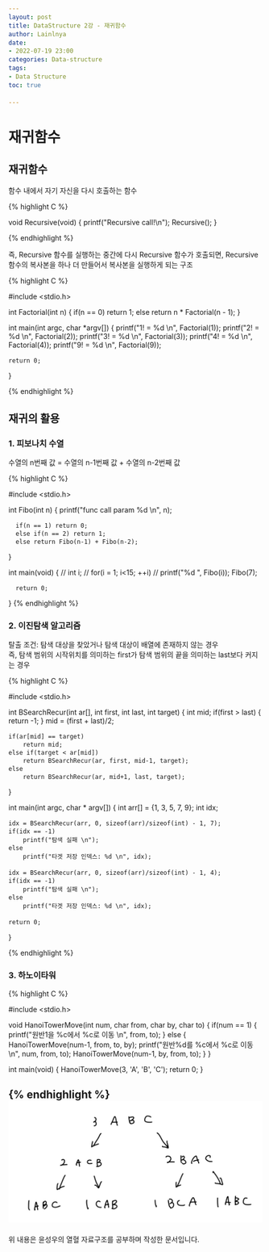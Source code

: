 ```yaml
---
layout: post
title: DataStructure 2강 - 재귀함수
author: Lainlnya
date: 
- 2022-07-19 23:00
categories: Data-structure
tags: 
- Data Structure
toc: true

---
```


# 재귀함수

## 재귀함수

함수 내에서 자기 자신을 다시 호출하는 함수

{% highlight C %}

void Recursive(void)
{
  printf("Recursive call!\n");
  Recursive();
}

{% endhighlight %}

즉, Recursive 함수를 실행하는 중간에 다시 Recursive 함수가 호출되면, Recursive 함수의 복사본을 하나 더 만들어서 복사본을 실행하게 되는 구조

{% highlight C %}

#include <stdio.h>

int Factorial(int n)
{
    if(n == 0)
        return 1;
    else
        return n * Factorial(n - 1);
}

int main(int argc, char *argv[])
{
    printf("1! = %d \n", Factorial(1));
    printf("2! = %d \n", Factorial(2));
    printf("3! = %d \n", Factorial(3));
    printf("4! = %d \n", Factorial(4));
    printf("9! = %d \n", Factorial(9));

    return 0;
}

{% endhighlight %}

## 재귀의 활용

### 1. 피보나치 수열
   수열의 n번째 값 = 수열의 n-1번째 값 + 수열의 n-2번째 값

  {% highlight C %}

  #include <stdio.h>

  int Fibo(int n)
  {
      printf("func call param %d \n", n);

      if(n == 1) return 0;
      else if(n == 2) return 1;
      else return Fibo(n-1) + Fibo(n-2);
  }

  int main(void)
  {
      // int i;
      // for(i = 1; i<15; ++i)
      //     printf("%d ", Fibo(i));
      Fibo(7);

      return 0;
  }
  {% endhighlight %}

### 2. 이진탐색 알고리즘
   탈출 조건: 탐색 대상을 찾았거나 탐색 대상이 배열에 존재하지 않는 경우 \
   즉, 탐색 범위의 시작위치를 의미하는 first가 탐색 범위의 끝을 의미하는 last보다 커지는 경우

{% highlight C %}

#include <stdio.h>

int BSearchRecur(int ar[], int first, int last, int target)
{
    int mid;
    if(first > last) {
        return -1;
    }
    mid = (first + last)/2;

    if(ar[mid] == target)
        return mid;
    else if(target < ar[mid])
        return BSearchRecur(ar, first, mid-1, target);
    else
        return BSearchRecur(ar, mid+1, last, target);
}

int main(int argc, char * argv[])
{
    int arr[] = {1, 3, 5, 7, 9};
    int idx;

    idx = BSearchRecur(arr, 0, sizeof(arr)/sizeof(int) - 1, 7);
    if(idx == -1)
        printf("탐색 실패 \n");
    else
        printf("타겟 저장 인덱스: %d \n", idx);

    idx = BSearchRecur(arr, 0, sizeof(arr)/sizeof(int) - 1, 4);
    if(idx == -1)
        printf("탐색 실패 \n");
    else
        printf("타겟 저장 인덱스: %d \n", idx);

    return 0;
}

{% endhighlight %}

### 3. 하노이타워

{% highlight C %}

#include <stdio.h>

void HanoiTowerMove(int num, char from, char by, char to)
{
    if(num == 1)
    {
        printf("원반1을 %c에서 %c로 이동 \n", from, to);
    }
    else
    {
        HanoiTowerMove(num-1, from, to, by);
        printf("원반%d를 %c에서 %c로 이동 \n", num, from, to);
        HanoiTowerMove(num-1, by, from, to);
    }
}

int main(void)
{
    HanoiTowerMove(3, 'A', 'B', 'C');
    return 0;
}

{% endhighlight %}
![하노이타워](/assets/img/hanoi.jpeg)
---

위 내용은 윤성우의 열혈 자료구조를 공부하며 작성한 문서입니다.
